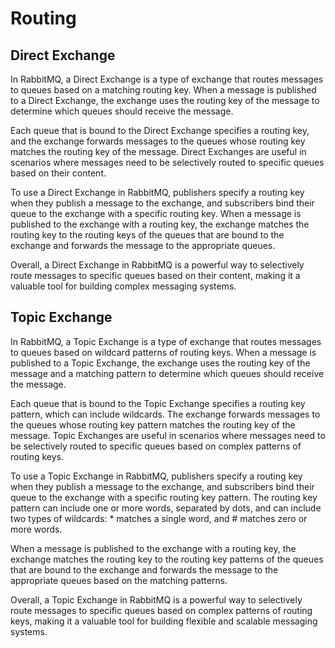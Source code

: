 # Routing

## Direct Exchange

In RabbitMQ, a Direct Exchange is a type of exchange that routes messages to queues based on a matching routing key. When a message is published to a Direct Exchange, the exchange uses the routing key of the message to determine which queues should receive the message.

Each queue that is bound to the Direct Exchange specifies a routing key, and the exchange forwards messages to the queues whose routing key matches the routing key of the message. Direct Exchanges are useful in scenarios where messages need to be selectively routed to specific queues based on their content.

To use a Direct Exchange in RabbitMQ, publishers specify a routing key when they publish a message to the exchange, and subscribers bind their queue to the exchange with a specific routing key. When a message is published to the exchange with a routing key, the exchange matches the routing key to the routing keys of the queues that are bound to the exchange and forwards the message to the appropriate queues.

Overall, a Direct Exchange in RabbitMQ is a powerful way to selectively route messages to specific queues based on their content, making it a valuable tool for building complex messaging systems.


## Topic Exchange

In RabbitMQ, a Topic Exchange is a type of exchange that routes messages to queues based on wildcard patterns of routing keys. When a message is published to a Topic Exchange, the exchange uses the routing key of the message and a matching pattern to determine which queues should receive the message.

Each queue that is bound to the Topic Exchange specifies a routing key pattern, which can include wildcards. The exchange forwards messages to the queues whose routing key pattern matches the routing key of the message. Topic Exchanges are useful in scenarios where messages need to be selectively routed to specific queues based on complex patterns of routing keys.

To use a Topic Exchange in RabbitMQ, publishers specify a routing key when they publish a message to the exchange, and subscribers bind their queue to the exchange with a specific routing key pattern. The routing key pattern can include one or more words, separated by dots, and can include two types of wildcards: * matches a single word, and # matches zero or more words.

When a message is published to the exchange with a routing key, the exchange matches the routing key to the routing key patterns of the queues that are bound to the exchange and forwards the message to the appropriate queues based on the matching patterns.

Overall, a Topic Exchange in RabbitMQ is a powerful way to selectively route messages to specific queues based on complex patterns of routing keys, making it a valuable tool for building flexible and scalable messaging systems.